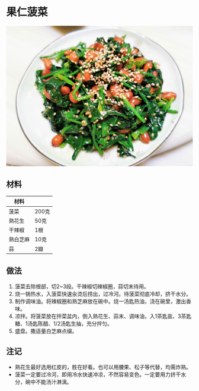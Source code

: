 # 果仁菠菜

![果仁菠菜](Images/果仁菠菜.jpg)

## 材料

| 材料 |   |
| --- | --- |
| 菠菜 | 200克 |
| 熟花生 | 50克 |
| 干辣椒 | 1根 |
| 熟白芝麻 | 10克 |
| 蒜 | 2瓣 |

## 做法

1. 菠菜去除根部，切2~3段。干辣椒切辣椒圈，蒜切末待用。
2. 烧一锅热水，入菠菜快速汆烫后捞出，过冷河。待菠菜彻底冷却，挤干水分。
3. 制作调味油。将辣椒圈和熟芝麻放在碗中。烧一汤匙热油，浇在碗里，激出香味。
4. 凉拌。将菠菜放在拌菜盆内，倒入熟花生、蒜末、调味油，入1茶匙盐、3茶匙糖、1汤匙陈醋、1/2汤匙生抽，充分拌匀。
5. 盛盘。撒适量白芝麻点缀。

## 注记

- 熟花生最好选用红皮的，胜在好看。也可以用腰果、松子等代替，均需炸熟。
- 菠菜一定要过冷河，即用冷水快速冲凉，不然容易变色。一定要用力挤干水分，碗中不能汤汁淋漓。